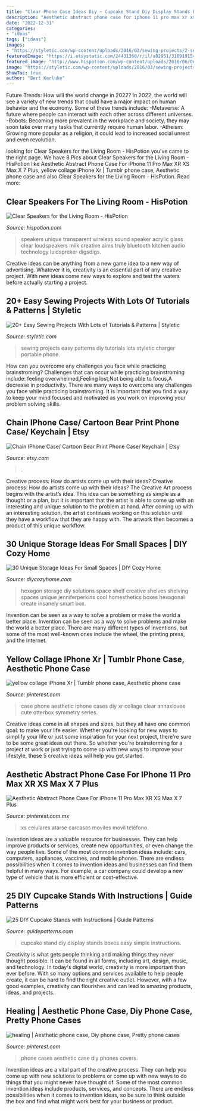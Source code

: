 ```yaml
---
title: "Clear Phone Case Ideas Diy ~ Cupcake Stand Diy Display Stands Boxes Easy Simple Instructions"
description: "Aesthetic abstract phone case for iphone 11 pro max xr xs max x 7 plus"
date: "2022-12-31"
categories:
- "ideas"
tags: ["ideas"]
images:
- "https://styletic.com/wp-content/uploads/2016/03/sewing-projects/2-sewing-projects.jpg"
featuredImage: "https://i.etsystatic.com/24431360/r/il/a82951/3109191547/il_fullxfull.3109191547_ko7i.jpg"
featured_image: "http://www.hispotion.com/wp-content/uploads/2016/06/OneClassic-Speakers-04.jpg"
image: "https://styletic.com/wp-content/uploads/2016/03/sewing-projects/2-sewing-projects.jpg"
ShowToc: true
author: "Bert Kerluke"
---
```



Future Trends: How will the world change in 2022?
In 2022, the world will see a variety of new trends that could have a major impact on human behavior and the economy. Some of these trends include: 
-Metaverse: A future where people can interact with each other across different universes. 
-Robots: Becoming more prevalent in the workplace and society, they may soon take over many tasks that currently require human labor. 
-Atheism: Growing more popular as a religion, it could lead to increased social unrest and even revolution.

	

		
looking for Clear Speakers for the Living Room - HisPotion you've came to the right page. We have 8 Pics about Clear Speakers for the Living Room - HisPotion like Aesthetic Abstract Phone Case For iPhone 11 Pro Max XR XS Max X 7 Plus, yellow collage iPhone Xr | Tumblr phone case, Aesthetic phone case and also Clear Speakers for the Living Room - HisPotion. Read more:
		
    
## Clear Speakers For The Living Room - HisPotion

<img loading=lazy src="http://www.hispotion.com/wp-content/uploads/2016/06/OneClassic-Speakers-04.jpg" onerror="this.onerror=null;this.src='https://tse1.mm.bing.net/th?id=OIP.k3EN5uGLvqyv0R4LbNv3CQHaFZ&amp;pid=15.1';" alt="Clear Speakers for the Living Room - HisPotion">

_Source: hispotion.com_

>speakers unique transparent wireless sound speaker acrylic glass clear loudspeakers milk creative aims truly bluetooth kitchen audio technology luidspreker digsdigs. 

	

Creative ideas can be anything from a new game idea to a new way of advertising. Whatever it is, creativity is an essential part of any creative project. With new ideas come new ways to explore and test the waters before actually starting a project.

    
## 20+ Easy Sewing Projects With Lots Of Tutorials &amp; Patterns | Styletic

<img loading=lazy src="https://styletic.com/wp-content/uploads/2016/03/sewing-projects/2-sewing-projects.jpg" onerror="this.onerror=null;this.src='https://tse4.mm.bing.net/th?id=OIP.f4nmRLi-mBuubX84cbPOYgHaMO&amp;pid=15.1';" alt="20+ Easy Sewing Projects With Lots of Tutorials &amp; Patterns | Styletic">

_Source: styletic.com_

>sewing projects easy patterns diy tutorials lots styletic charger portable phone. 

	

How can you overcome any challenges you face while practicing brainstroming?
Challenges that can occur while practicing brainstroming include: feeling overwhelmed,Feeling lost,Not being able to focus,A decrease in productivity. There are many ways to overcome any challenges you face while practicing brainstroming. It is important that you find a way to keep your mind focused and motivated as you work on improving your problem solving skills.

    
## Chain IPhone Case/ Cartoon Bear Print Phone Case/ Keychain | Etsy

<img loading=lazy src="https://i.etsystatic.com/24431360/r/il/a82951/3109191547/il_fullxfull.3109191547_ko7i.jpg" onerror="this.onerror=null;this.src='https://tse4.mm.bing.net/th?id=OIP.hyWfsNFiO0w_hOVFe0iruQHaGF&amp;pid=15.1';" alt="Chain IPhone Case/ Cartoon Bear Print Phone Case/ Keychain | Etsy">

_Source: etsy.com_

>. 

	

Creative process: How do artists come up with their ideas?
Creative process: How do artists come up with their ideas?
The Creative Art process begins with the artist’s idea. This idea can be something as simple as a thought or a plan, but it is important that the artist is able to come up with an interesting and unique solution to the problem at hand. After coming up with an interesting solution, the artist continues working on this solution until they have a workflow that they are happy with. The artwork then becomes a product of this unique workflow.

    
## 30 Unique Storage Ideas For Small Spaces | DIY Cozy Home

<img loading=lazy src="http://diycozyhome.com/wp-content/uploads/2015/03/hexagon-wall-shelves.jpg" onerror="this.onerror=null;this.src='https://tse2.mm.bing.net/th?id=OIP.zhPrIy_9o3kZeB6hF1LOSQHaE6&amp;pid=15.1';" alt="30 Unique Storage Ideas For Small Spaces | DIY Cozy Home">

_Source: diycozyhome.com_

>hexagon storage diy solutions space shelf creative shelves shelving spaces unique jenniferperkins cool homesthetics boxes hexagonal create insanely smart box. 

	

Invention can be seen as a way to solve a problem or make the world a better place.
Invention can be seen as a way to solve problems and make the world a better place. There are many different types of inventions, but some of the most well-known ones include the wheel, the printing press, and the Internet.

    
## Yellow Collage IPhone Xr | Tumblr Phone Case, Aesthetic Phone Case

<img loading=lazy src="https://i.pinimg.com/originals/16/bd/45/16bd45f2c717c1c720cd326a3c7b5457.jpg" onerror="this.onerror=null;this.src='https://tse1.mm.bing.net/th?id=OIP.cC6RcmzSe0dck89zG6JwbwHaJ3&amp;pid=15.1';" alt="yellow collage iPhone Xr | Tumblr phone case, Aesthetic phone case">

_Source: pinterest.com_

>case phone aesthetic iphone cases diy xr collage clear annaxlovee cute otterbox symmetry series. 

	

Creative ideas come in all shapes and sizes, but they all have one common goal: to make your life easier. Whether you're looking for new ways to simplify your life or just some inspiration for your next project, there're sure to be some great ideas out there. So whether you're brainstorming for a project at work or just trying to come up with new ways to improve your lifestyle, these 5 creative ideas will help you get started.

    
## Aesthetic Abstract Phone Case For IPhone 11 Pro Max XR XS Max X 7 Plus

<img loading=lazy src="https://i.pinimg.com/736x/34/4e/8c/344e8ceeb65de9606a58a96f21dcf3a0.jpg" onerror="this.onerror=null;this.src='https://tse2.mm.bing.net/th?id=OIP.qV2v_Zk--rLe4Lo_4B3l9QHaLH&amp;pid=15.1';" alt="Aesthetic Abstract Phone Case For iPhone 11 Pro Max XR XS Max X 7 Plus">

_Source: pinterest.com.mx_

>xs celulares atarse carcasas moviles movil teléfono. 

	

Invention ideas are a valuable resource for businesses. They can help improve products or services, create new opportunities, or even change the way people live. Some of the most common invention ideas include: cars, computers, appliances, vaccines, and mobile phones. There are endless possibilities when it comes to invention ideas and businesses can find them helpful in many ways. For example, a car company could develop a new type of vehicle that is more efficient or cost-effective.

    
## 25 DIY Cupcake Stands With Instructions | Guide Patterns

<img loading=lazy src="http://www.guidepatterns.com/wp-content/uploads/2015/08/DIY-Cupcake-Display-Stand.jpg" onerror="this.onerror=null;this.src='https://tse3.mm.bing.net/th?id=OIP.TuRFOUKDhBdCauMt7vSTeAHaFj&amp;pid=15.1';" alt="25 DIY Cupcake Stands with Instructions | Guide Patterns">

_Source: guidepatterns.com_

>cupcake stand diy display stands boxes easy simple instructions. 

	

Creativity is what gets people thinking and making things they never thought possible. It can be found in all forms, including art, design, music, and technology. In today's digital world, creativity is more important than ever before. With so many options and services available to help people create, it can be hard to find the right creative outlet. However, with a few good examples, creativity can flourishes and can lead to amazing products, ideas, and projects.

    
## Healing | Aesthetic Phone Case, Diy Phone Case, Pretty Phone Cases

<img loading=lazy src="https://i.pinimg.com/736x/66/2b/64/662b64cbcd13e4dc47e2ac615742e0e6.jpg" onerror="this.onerror=null;this.src='https://tse1.mm.bing.net/th?id=OIP.SPZgtIxc70FTOn0fNS0pugHaHa&amp;pid=15.1';" alt="healing | Aesthetic phone case, Diy phone case, Pretty phone cases">

_Source: pinterest.com_

>phone cases aesthetic case diy phones covers. 

	

Invention ideas are a vital part of the creative process. They can help you come up with new solutions to problems or come up with new ways to do things that you might never have thought of. Some of the most common invention ideas include products, services, and concepts. There are endless possibilities when it comes to invention ideas, so be sure to think outside the box and find what might work best for your business or product.

